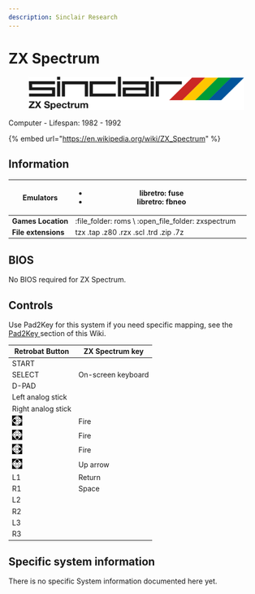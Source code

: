 ```yaml
---
description: Sinclair Research
---
```


# ZX Spectrum

<figure><img src="https://raw.githubusercontent.com/fabricecaruso/es-theme-carbon/52ff37c9e265587d006945a2ba695b5a962b3a3d/art/logos/zxspectrum.svg" alt=""><figcaption></figcaption></figure>

Computer - Lifespan: 1982 - 1992

{% embed url="https://en.wikipedia.org/wiki/ZX_Spectrum" %}

## Information

| **Emulators**       | <ul><li>libretro: fuse</li><li>libretro: fbneo</li></ul> |   |
| ------------------- | -------------------------------------------------------- | - |
| **Games Location**  | :file\_folder: roms \ :open\_file\_folder: zxspectrum    |   |
| **File extensions** | tzx .tap .z80 .rzx .scl .trd .zip .7z                    |   |

## BIOS

No BIOS required for ZX Spectrum.

## Controls

Use Pad2Key for this system if you need specific mapping, see the [Pad2Key ](../../../controllers/pad2key.md)section of this Wiki.

| Retrobat Button                                       | ZX Spectrum key    |
| ----------------------------------------------------- | ------------------ |
| START                                                 |                    |
| SELECT                                                | On-screen keyboard |
| D-PAD                                                 |                    |
| Left analog stick                                     |                    |
| Right analog stick                                    |                    |
| ![](<../../../.gitbook/assets/image (2) (1) (1).png>) | Fire               |
| ![](<../../../.gitbook/assets/image (1) (2) (1).png>) | Fire               |
| ![](<../../../.gitbook/assets/image (4) (1).png>)     | Fire               |
| ![](<../../../.gitbook/assets/image (3) (1) (2).png>) | Up arrow           |
| L1                                                    | Return             |
| R1                                                    | Space              |
| L2                                                    |                    |
| R2                                                    |                    |
| L3                                                    |                    |
| R3                                                    |                    |

## Specific system information

There is no specific System information documented here yet.
